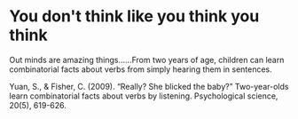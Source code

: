 # You don't think like you think you think

Out minds are amazing things......From two years of age, children can learn combinatorial facts about verbs from simply hearing them in sentences.


Yuan, S., & Fisher, C. (2009). “Really? She blicked the baby?” Two-year-olds learn combinatorial facts about verbs by listening. Psychological science, 20(5), 619-626. 